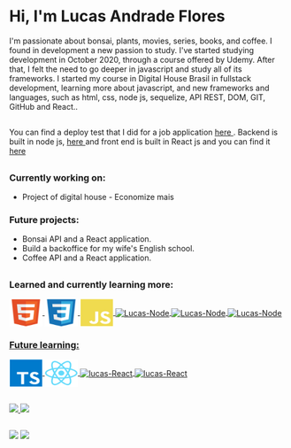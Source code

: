 
# Hi, I'm Lucas Andrade Flores
I'm passionate about bonsai, plants, movies, series, books, and coffee. I found in development a new passion to study. I've started studying development in October 2020, through a course offered by Udemy. After that, I felt the need to go deeper in javascript and study all of its frameworks. I started my course in Digital House Brasil in fullstack development, learning more about javascript, and new frameworks and languages, such as html, css, node js, sequelize, API REST, DOM, GIT, GitHub and React..

##
You can find a deploy test that I did for a job application <a href="https://desafiounicadreactapplucas.herokuapp.com/"> here </a>. Backend is built in node js, <a href="https://github.com/LucasAndFlores/desafioUnicadAPI"> here </a> and front end is built in React js and you can find it <a href="https://github.com/LucasAndFlores/desafioUnicad_reactApp"> here </a>

##

### Currently working on: 
- Project of digital house - Economize mais 

### Future projects: 
- Bonsai API and a React application. 
- Build a backoffice for my wife's English school.
- Coffee API and a React application.

##


### Learned and currently learning more: 
<div style="display: inline_block">
<a href="https://github.com/LucasAndFlores">
<img align="center" alt="Lucas-HTML" height="50" width="60" src="https://raw.githubusercontent.com/devicons/devicon/master/icons/html5/html5-original.svg">
<img align="center" alt="Lucas-CSS" height="50" width="60" src="https://raw.githubusercontent.com/devicons/devicon/master/icons/css3/css3-original.svg">
<img align="center" alt="Lucas-Js" height="50" width="60" src="https://raw.githubusercontent.com/devicons/devicon/master/icons/javascript/javascript-plain.svg">
<img align="center" alt="Lucas-Node" height="50" width="60" src="https://cdn.jsdelivr.net/gh/devicons/devicon/icons/nodejs/nodejs-original-wordmark.svg">
<img align="center" alt="Lucas-Node" height="50" width="60" src="https://cdn.jsdelivr.net/gh/devicons/devicon/icons/mysql/mysql-plain-wordmark.svg">
<img align="center" alt="Lucas-Node" height="50" width="60" src="https://cdn.jsdelivr.net/gh/devicons/devicon/icons/sequelize/sequelize-original.svg">
</div>

### Future learning:
<div style="display: inline_block">
<a href="https://github.com/LucasAndFlores">
<img align="center" alt="lucas-Ts" height="50" width="60" src="https://raw.githubusercontent.com/devicons/devicon/master/icons/typescript/typescript-plain.svg">
<img align="center" alt="lucas-React" height="50" width="60" src="https://raw.githubusercontent.com/devicons/devicon/master/icons/react/react-original.svg">
<img align="center" alt="lucas-React" height="50" width="60" src="https://cdn.jsdelivr.net/gh/devicons/devicon/icons/docker/docker-original.svg">
<img align="center" alt="lucas-React" height="50" width="60" src="https://cdn.jsdelivr.net/gh/devicons/devicon/icons/amazonwebservices/amazonwebservices-original.svg">
</div>

##

<div>
<img src=https://github-readme-stats.vercel.app/api?username=LucasAndFlores&count_private=true&show_icons=true&theme=outrun height="180em"/>
<img src=https://github-readme-stats.vercel.app/api/top-langs/?username=LucasAndFlores&hide=ejs&show_icons=true&theme=outrun height="180em"/>
</div>

## 

<div>
<a href = "mailto:lcs.oliveira93@gmail.com"><img src="https://img.shields.io/badge/-Gmail-%23333?style=for-the-badge&logo=gmail&logoColor=white" target="_blank"></a>
  <a href="https://www.linkedin.com/in/lucas-andrade-b93798ab/" target="_blank"><img src="https://img.shields.io/badge/-LinkedIn-%230077B5?style=for-the-badge&logo=linkedin&logoColor=white" target="_blank"></a> 
<div>

